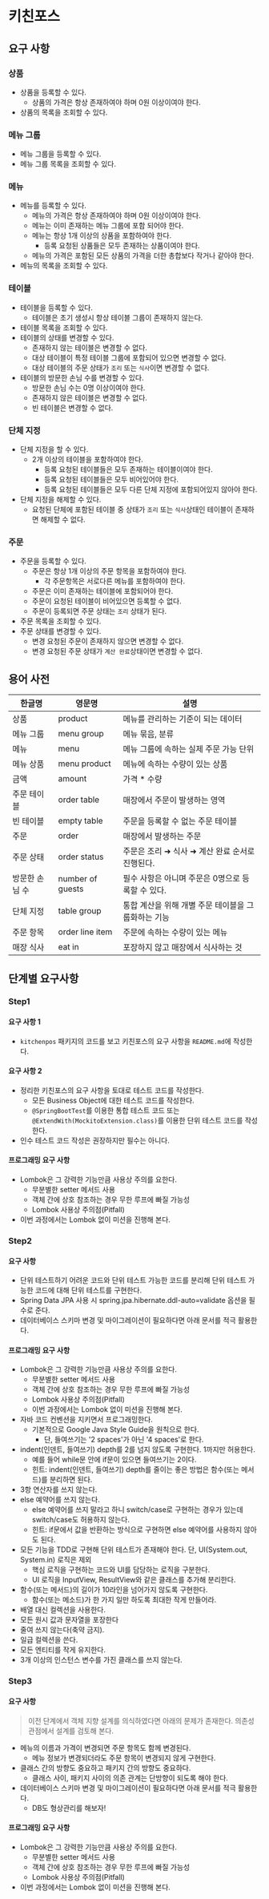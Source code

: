 # 키친포스

## 요구 사항

### 상품

- 상품을 등록할 수 있다.
    - 상품의 가격은 항상 존재하여야 하며 0원 이상이여야 한다.
- 상품의 목록을 조회할 수 있다.

### 메뉴 그룹

- 메뉴 그룹을 등록할 수 있다.
- 메뉴 그룹 목록을 조회할 수 있다.

### 메뉴

- 메뉴를 등록할 수 있다.
    - 메뉴의 가격은 항상 존재하여야 하며 0원 이상이여야 한다.
    - 메뉴는 이미 존재하는 메뉴 그룹에 포함 되어야 한다.
    - 메뉴는 항상 1개 이상의 상품을 포함하여야 한다.
        - 등록 요청된 상품들은 모두 존재하는 상품이여야 한다.
    - 메뉴의 가격은 포함된 모든 상품의 가격을 더한 총합보다 작거나 같아야 한다.
- 메뉴의 목록을 조회할 수 있다.

### 테이블

- 테이블을 등록할 수 있다.
    - 테이블은 초기 생성시 항상 테이블 그룹이 존재하지 않는다.
- 테이블 목록을 조회할 수 있다.
- 테이블의 상태를 변경할 수 있다.
    - 존재하지 않는 테이블은 변경할 수 없다.
    - 대상 테이블이 특정 테이블 그룹에 포함되어 있으면 변경할 수 없다.
    - 대상 테이블의 주문 상태가 `조리` 또는 `식사`이면 변경할 수 없다.
- 테이블의 방문한 손님 수를 변경할 수 있다.
    - 방문한 손님 수는 0명 이상이여야 한다.
    - 존재하지 않은 테이블은 변경할 수 없다.
    - 빈 테이블은 변경할 수 없다.

### 단체 지정

- 단체 지정을 할 수 있다.
    - 2개 이상의 테이블을 포함하여야 한다.
        - 등록 요청된 테이블들은 모두 존재하는 테이블이여야 한다.
        - 등록 요청된 테이블들은 모두 비어있어야 한다.
        - 등록 요청된 테이블들은 모두 다른 단체 지정에 포함되어있지 않아야 한다.
- 단체 지정을 해제할 수 있다.
    - 요청된 단체에 포함된 테이블 중 상태가 `조리` 또는 `식사`상태인 테이블이 존재하면 해제할 수 없다.

### 주문

- 주문을 등록할 수 있다.
    - 주문은 항상 1개 이상의 주문 항목을 포함하여야 한다.
        - 각 주문항목은 서로다른 메뉴를 포함하여야 한다.
    - 주문은 이미 존재하는 테이블에 포함되어야 한다.
    - 주문이 요청된 테이블이 비어있으면 등록할 수 없다.
    - 주문이 등록되면 주문 상태는 `조리` 상태가 된다.
- 주문 목록을 조회할 수 있다.
- 주문 상태를 변경할 수 있다.
    - 변경 요청된 주문이 존재하지 않으면 변경할 수 없다.
    - 변경 요청된 주문 상태가 `계산 완료`상태이면 변경할 수 없다.

## 용어 사전

| 한글명      | 영문명              | 설명                            |
|----------|------------------|-------------------------------|
| 상품       | product          | 메뉴를 관리하는 기준이 되는 데이터           |
| 메뉴 그룹    | menu group       | 메뉴 묶음, 분류                     |
| 메뉴       | menu             | 메뉴 그룹에 속하는 실제 주문 가능 단위        |
| 메뉴 상품    | menu product     | 메뉴에 속하는 수량이 있는 상품             |
| 금액       | amount           | 가격 * 수량                       |
| 주문 테이블   | order table      | 매장에서 주문이 발생하는 영역              |
| 빈 테이블    | empty table      | 주문을 등록할 수 없는 주문 테이블           |
| 주문       | order            | 매장에서 발생하는 주문                  |
| 주문 상태    | order status     | 주문은 조리 ➜ 식사 ➜ 계산 완료 순서로 진행된다. |
| 방문한 손님 수 | number of guests | 필수 사항은 아니며 주문은 0명으로 등록할 수 있다. |
| 단체 지정    | table group      | 통합 계산을 위해 개별 주문 테이블을 그룹화하는 기능 |
| 주문 항목    | order line item  | 주문에 속하는 수량이 있는 메뉴             |
| 매장 식사    | eat in           | 포장하지 않고 매장에서 식사하는 것           |

## 단계별 요구사항

### Step1

#### 요구 사항 1

- `kitchenpos` 패키지의 코드를 보고 키친포스의 요구 사항을 `README.md`에 작성한다.

#### 요구 사항 2

- 정리한 키친포스의 요구 사항을 토대로 테스트 코드를 작성한다.
    - 모든 Business Object에 대한 테스트 코드를 작성한다.
    - `@SpringBootTest`를 이용한 통합 테스트 코드 또는 `@ExtendWith(MockitoExtension.class)`를 이용한 단위 테스트 코드를 작성한다.
- 인수 테스트 코드 작성은 권장하지만 필수는 아니다.

#### 프로그래밍 요구 사항

- Lombok은 그 강력한 기능만큼 사용상 주의를 요한다.
    - 무분별한 setter 메서드 사용
    - 객체 간에 상호 참조하는 경우 무한 루프에 빠질 가능성
    - Lombok 사용상 주의점(Pitfall)
- 이번 과정에서는 Lombok 없이 미션을 진행해 본다.

### Step2

#### 요구 사항

- 단위 테스트하기 어려운 코드와 단위 테스트 가능한 코드를 분리해 단위 테스트 가능한 코드에 대해 단위 테스트를 구현한다.
- Spring Data JPA 사용 시 spring.jpa.hibernate.ddl-auto=validate 옵션을 필수로 준다.
- 데이터베이스 스키마 변경 및 마이그레이션이 필요하다면 아래 문서를 적극 활용한다.

#### 프로그래밍 요구 사항

- Lombok은 그 강력한 기능만큼 사용상 주의를 요한다.
    - 무분별한 setter 메서드 사용
    - 객체 간에 상호 참조하는 경우 무한 루프에 빠질 가능성
    - Lombok 사용상 주의점(Pitfall)
    - 이번 과정에서는 Lombok 없이 미션을 진행해 본다.
- 자바 코드 컨벤션을 지키면서 프로그래밍한다.
    - 기본적으로 Google Java Style Guide을 원칙으로 한다.
        - 단, 들여쓰기는 '2 spaces'가 아닌 '4 spaces'로 한다.
- indent(인덴트, 들여쓰기) depth를 2를 넘지 않도록 구현한다. 1까지만 허용한다.
    - 예를 들어 while문 안에 if문이 있으면 들여쓰기는 2이다.
    - 힌트: indent(인덴트, 들여쓰기) depth를 줄이는 좋은 방법은 함수(또는 메서드)를 분리하면 된다.
- 3항 연산자를 쓰지 않는다.
- else 예약어를 쓰지 않는다.
    - else 예약어를 쓰지 말라고 하니 switch/case로 구현하는 경우가 있는데 switch/case도 허용하지 않는다.
    - 힌트: if문에서 값을 반환하는 방식으로 구현하면 else 예약어를 사용하지 않아도 된다.
- 모든 기능을 TDD로 구현해 단위 테스트가 존재해야 한다. 단, UI(System.out, System.in) 로직은 제외
    - 핵심 로직을 구현하는 코드와 UI를 담당하는 로직을 구분한다.
    - UI 로직을 InputView, ResultView와 같은 클래스를 추가해 분리한다.
- 함수(또는 메서드)의 길이가 10라인을 넘어가지 않도록 구현한다.
    - 함수(또는 메소드)가 한 가지 일만 하도록 최대한 작게 만들어라.
- 배열 대신 컬렉션을 사용한다.
- 모든 원시 값과 문자열을 포장한다
- 줄여 쓰지 않는다(축약 금지).
- 일급 컬렉션을 쓴다.
- 모든 엔티티를 작게 유지한다.
- 3개 이상의 인스턴스 변수를 가진 클래스를 쓰지 않는다.

### Step3

#### 요구 사항

> 이전 단계에서 객체 지향 설계를 의식하였다면 아래의 문제가 존재한다. 의존성 관점에서 설계를 검토해 본다.

- 메뉴의 이름과 가격이 변경되면 주문 항목도 함께 변경된다.
  - 메뉴 정보가 변경되더라도 주문 항목이 변경되지 않게 구현한다.
- 클래스 간의 방향도 중요하고 패키지 간의 방향도 중요하다.
  - 클래스 사이, 패키지 사이의 의존 관계는 단방향이 되도록 해야 한다.
- 데이터베이스 스키마 변경 및 마이그레이션이 필요하다면 아래 문서를 적극 활용한다.
  - DB도 형상관리를 해보자!

#### 프로그래밍 요구 사항
- Lombok은 그 강력한 기능만큼 사용상 주의를 요한다.
  - 무분별한 setter 메서드 사용
  - 객체 간에 상호 참조하는 경우 무한 루프에 빠질 가능성
  - Lombok 사용상 주의점(Pitfall)
- 이번 과정에서는 Lombok 없이 미션을 진행해 본다.
